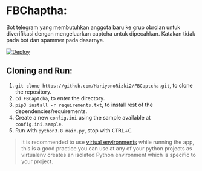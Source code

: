 # FBChaptha:
Bot telegram yang membutuhkan anggota baru ke grup obrolan untuk diverifikasi dengan mengeluarkan captcha untuk dipecahkan. Katakan tidak pada bot dan spammer pada dasarnya.

[![Deploy](https://www.herokucdn.com/deploy/button.svg)](https://heroku.com/deploy)

## Cloning and Run:
1. `git clone https://github.com/HariyonoRizki2/FBCaptcha.git`, to clone the repository.
2. `cd FBCaptcha`, to enter the directory.
3. `pip3 install -r requirements.txt`, to install rest of the dependencies/requirements.
4. Create a new `config.ini` using the sample available at `config.ini.sample`.
5. Run with `python3.8 main.py`, stop with <kbd>CTRL</kbd>+<kbd>C</kbd>.
> It is recommended to use [virtual environments](https://docs.python-guide.org/dev/virtualenvs/) while running the app, this is a good practice you can use at any of your python projects as virtualenv creates an isolated Python environment which is specific to your project.

